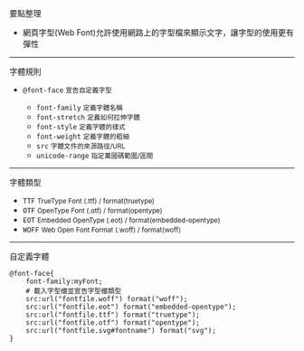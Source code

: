 要點整理
- 網頁字型(Web Font)允許使用網路上的字型檔來顯示文字，讓字型的使用更有彈性

---

字體規則
- `@font-face` <small>宣告自定義字型</small>

	- `font-family` <small>定義字體名稱</small>
	- `font-stretch` <small>定義如何拉伸字體</small>
	- `font-style` <small>定義字體的樣式</small>
	- `font-weight` <small>定義字體的粗細</small>
	- `src` <small>字體文件的來源路徑/URL</small>
	- `unicode-range` <small>指定萬國碼範圍/區間</small>
	
---

字體類型	
- `TTF` <small>TrueType Font (.ttf) / format(truetype)</small>
- `OTF` <small>OpenType Font (.otf) / format(opentype)</small>
- `EOT` <small>Embedded OpenType (.eot) / format(embedded-opentype)</small>
- `WOFF` <small>Web Open Font Format (.woff) / format(woff)</small>

---

自定義字體
```
@font-face{
	font-family:myFont;
	# 載入字型檔並宣告字型檔類型
	src:url("fontfile.woff") format("woff");
	src:url("fontfile.eot") format("embedded-opentype");
	src:url("fontfile.ttf") format("truetype");
	src:url("fontfile.otf") format("opentype");
	src:url("fontfile.svg#fontname") format("svg");
}
```